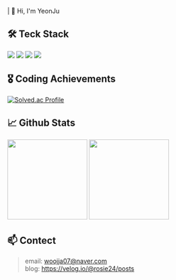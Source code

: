 | 👋 Hi, I'm YeonJu

## 🛠️ Teck Stack
<p>
  <img src="https://img.shields.io/badge/Java-5382A1?style=flat-squar"/></a> 
  <img src="https://img.shields.io/badge/Spring Boot-6DB33F?style=flat-square&logo=springboot&logoColor=FFFFFF"/></a> 
  <img src="https://img.shields.io/badge/Spring Security-6DB33F?style=flat-square&logo=springsecurity&logoColor=FFFFFF"/></a> 
  <img src="https://img.shields.io/badge/MySQL-4479A1?style=flat-square&logo=mysql&logoColor=FFFFFF"/></a>
</p>

## 🎖️ Coding Achievements
[![Solved.ac Profile](http://mazassumnida.wtf/api/v2/generate_badge?boj=rosie24)](https://solved.ac/rosie24/)

## 📈 Github Stats
<p>
  <img src="https://github-readme-stats.vercel.app/api?username=WooYeonJu&show_icons=true&theme=radical" height="180px"/>
  <img src="https://github-readme-stats.vercel.app/api/top-langs/?username=WooYeonJu&layout=compact&theme=radical&langs_count=6" height="180px"/>
</p>

## 📫 Contect
> email: woojja07@naver.com <br>
> blog: https://velog.io/@rosie24/posts

<!--
**WooYeonJu/WooYeonJu** is a ✨ _special_ ✨ repository because its `README.md` (this file) appears on your GitHub profile.

Here are some ideas to get you started:

- 🔭 I’m currently working on ...
- 🌱 I’m currently learning ...
- 👯 I’m looking to collaborate on ...
- 🤔 I’m looking for help with ...
- 💬 Ask me about ...
- 📫 How to reach me: ...
- 😄 Pronouns: ...
- ⚡ Fun fact: ...
-->
